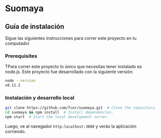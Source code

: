 # **Suomaya**

## Guía de instalación

Sigue las siguientes instrucciones para correr este proyecto en tu computador

### Prerequisites

TPara correr este proyecto lo único que necesitas tener instalado es node.js. Este proyecto fue desarrollado con la siguiente versión:

```sh
node --version
v8.11.2
 ``` 

 ### Instalación y desarrollo local

```sh
git clone https://github.com/fcor/suomaya.git  # Clone the repository.
cd suomaya && npm install  # Install dependencies.
npm start  # Start the local development server.
 ``` 

Luego, ve al navegador ```http:localhost:3000``` y verás la aplicación corriendo.

